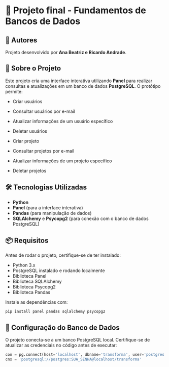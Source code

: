 # 📌 Projeto final - Fundamentos de Bancos de Dados

## 📌 Autores
Projeto desenvolvido por **Ana Beatriz e Ricardo Andrade**. 

## 📖 Sobre o Projeto
Este projeto cria uma interface interativa utilizando **Panel** para realizar consultas e atualizações em um banco de dados **PostgreSQL**. O protótipo permite:

- Criar usuários
- Consultar usuários por e-mail
- Atualizar informações de um usuário específico
- Deletar usuários

- Criar projeto
- Consultar projetos por e-mail
- Atualizar informações de um projeto específico
- Deletar projetos

## 🛠 Tecnologias Utilizadas
- **Python**
- **Panel** (para a interface interativa)
- **Pandas** (para manipulação de dados)
- **SQLAlchemy** e **Psycopg2** (para conexão com o banco de dados PostgreSQL)

## 📦 Requisitos
Antes de rodar o projeto, certifique-se de ter instalado:
- Python 3.x
- PostgreSQL instalado e rodando localmente
- Biblioteca Panel
- Biblioteca SQLAlchemy
- Biblioteca Psycopg2
- Biblioteca Pandas

Instale as dependências com:
```bash
pip install panel pandas sqlalchemy psycopg2
```

## 🔌 Configuração do Banco de Dados
O projeto conecta-se a um banco PostgreSQL local. Certifique-se de atualizar as credenciais no código antes de executar:
```python
con = pg.connect(host='localhost', dbname='transforma', user='postgres', password='SUA_SENHA')
cnx = 'postgresql://postgres:SUA_SENHA@localhost/transforma'
```